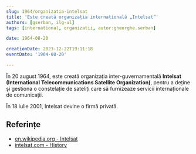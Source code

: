 ```yaml
---
slug: 1964/organizatia-intelsat
title: 'Este creată organizația internațională „Intelsat”'
authors: [gserban, ilg-ul]
tags: [international, organizatii, autor:gheorghe.serban]

date: 1964-08-20

creationDate: 2023-12-22T19:11:18
eventDate: '1964-08-20'

---
```


În 20 august 1964, este creată organizația inter-guvernamentală
**Intelsat (International Telecommunications Satellite Organization)**,
pentru a deține și gestiona o constelație de sateliți
care să furnizeaze servicii internaționale de comunicații.

<!-- truncate -->

În 18 iulie 2001, Intelsat devine o firmă privată.

## Referințe

- [en.wikipedia.org - Intelsat](https://en.wikipedia.org/wiki/Intelsat)
- [intelsat.com - History](https://www.intelsat.com/intelsat-history/)
